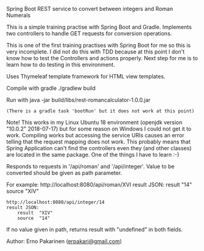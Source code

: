Spring Boot REST service to convert between integers and Roman Numerals

This is a simple training practise with Spring Boot and Gradle. Implements 
two controllers to handle GET requests for conversion operations.

This is one of the first training practises with Spring Boot for me so this
is very incomplete. I did not do this with TDD because at this point I don't
know how to test the Controllers and actions properly. Next step for me is
to learn how to do testing in this environment.

Uses Thymeleaf template framework for HTML view templates.

Compile with gradle
    ./gradlew build

Run with
    java -jar build/libs/rest-romancalculator-1.0.0.jar

    (There is a gradle task 'bootRun' but it does not work at this point)

Note! This works in my Linux Ubuntu 18 environment 
(openjdk version "10.0.2" 2018-07-17) but for some reason on Windows I 
could not get it to work. Compiling works but accessing the service URIs
causes an error telling that the request mapping does not work. 
This probably means that Spring Application can't find the controllers even
they (and other classes) are located in the same package. One of the
things I have to learn :-)

Responds to requests in '/api/roman' and '/api/integer'. 
Value to be converted should be given as path parameter.

For example:
    http://localhost:8080/api/roman/XVI
    result JSON:
        result	"14"
        source	"XIV"

    http://localhost:8080/api/integer/14
    result JSON:
        result	"XIV"
        source	"14"

If no value given in path, returns result with "undefined" in both fields.

Author: Erno Pakarinen (erpakari@gmail.com)

